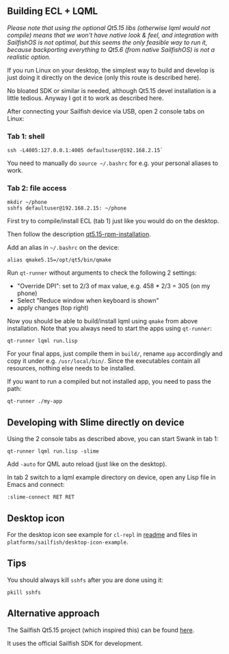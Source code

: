 Building ECL + LQML
-------------------

*Please note that using the optional Qt5.15 libs (otherwise lqml would not
compile) means that we won't have native look & feel, and integration with
SailfishOS is not optimal, but this seems the only feasible way to run it,
because backporting everything to Qt5.6 (from native SailfishOS) is not a
realistic option.*

If you run Linux on your desktop, the simplest way to build and develop is just
doing it directly on the device (only this route is described here).

No bloated SDK or similar is needed, although Qt5.15 devel installation is a
little tedious. Anyway I got it to work as described here.

After connecting your Sailfish device via USB, open 2 console tabs on Linux:

### Tab 1: shell
```
ssh -L4005:127.0.0.1:4005 defaultuser@192.168.2.15`
```
You need to manually do `source ~/.bashrc` for e.g. your personal aliases to
work.

### Tab 2: file access
```
mkdir ~/phone
sshfs defaultuser@192.168.2.15: ~/phone
```

First try to compile/install ECL (tab 1) just like you would do on the desktop.

Then follow the description
[qt5.15-rpm-installation](platforms/sailfish/qt5.15-rpm-installation.md).

Add an alias in `~/.bashrc` on the device:
```
alias qmake5.15=/opt/qt5/bin/qmake
```

Run `qt-runner` without arguments to check the following 2 settings:

- "Override DPI": set to 2/3 of max value, e.g. 458 * 2/3 = 305 (on my phone)
- Select "Reduce window when keyboard is shown"
- apply changes (top right)

Now you should be able to build/install lqml using `qmake` from above
installation. Note that you always need to start the apps using `qt-runner`:
```
qt-runner lqml run.lisp
```

For your final apps, just compile them in `build/`, rename `app` accordingly
and copy it under e.g. `/usr/local/bin/`. Since the executables contain all
resources, nothing else needs to be installed.

If you want to run a compiled but not installed app, you need to pass the path:
```
qt-runner ./my-app
```


Developing with Slime directly on device
----------------------------------------

Using the 2 console tabs as described above, you can start Swank in tab 1:
```
qt-runner lqml run.lisp -slime
```
Add `-auto` for QML auto reload (just like on the desktop).

In tab 2 switch to a lqml example directory on device, open any Lisp file in
Emacs and connect:
```
:slime-connect RET RET
```


Desktop icon
------------

For the desktop icon see example for `cl-repl` in
[readme](platforms/sailfish/desktop-icon-example/readme.md) and files in
`platforms/sailfish/desktop-icon-example`.


Tips
----

You should always kill `sshfs` after you are done using it:
```
pkill sshfs
```


Alternative approach
--------------------

The Sailfish Qt5.15 project (which inspired this) can be found
[here](https://github.com/sailfishos-chum/qt5/wiki/Getting-Started).

It uses the official Sailfish SDK for development.
